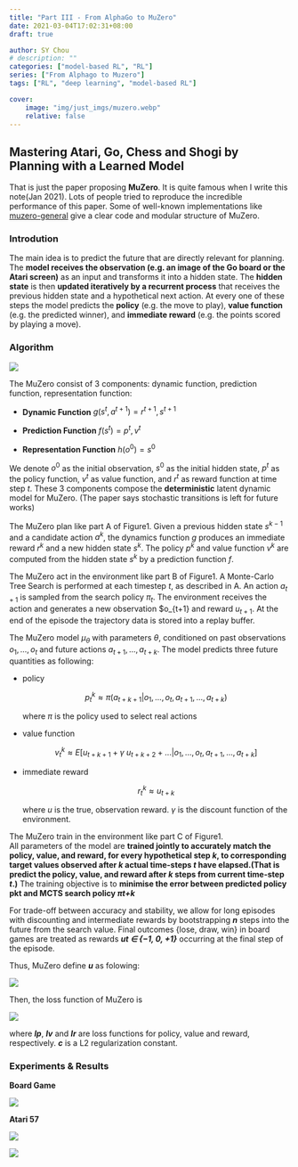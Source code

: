 ```yaml
---
title: "Part III - From AlphaGo to MuZero"
date: 2021-03-04T17:02:31+08:00
draft: true

author: SY Chou
# description: ""
categories: ["model-based RL", "RL"]
series: ["From Alphago to Muzero"]
tags: ["RL", "deep learning", "model-based RL"]

cover:
    image: "img/just_imgs/muzero.webp"
    relative: false
---
```


## Mastering Atari, Go, Chess and Shogi by Planning with a Learned Model

That is just the paper proposing **MuZero**. It is quite famous when I write this note(Jan 2021). Lots of people tried to reproduce the incredible performance of this paper. Some of well-known implementations like [muzero-general](https://github.com/werner-duvaud/muzero-general) give a clear code and modular structure of MuZero. 

### Introdution

The main idea is to predict the future that are directly relevant for planning. The **model receives the observation (e.g. an image of the Go board or the Atari screen)** as an input and transforms it into a hidden state. The **hidden state** is then **updated iteratively by a recurrent process** that receives the previous hidden state and a hypothetical next action. At every one of these steps the model predicts the **policy** (e.g. the move to play), **value function** (e.g. the predicted winner), and **immediate reward** (e.g. the points scored by playing a move).

### Algorithm

![](/blog/img/alphago_to_muzero/muzero/muzero_algo.png)

The MuZero consist of 3 components: dynamic function, prediction function, representation function:

- **Dynamic Function** $g(s^t, a^{t+1})=r^{t+1}, s^{t+1}$
  
  <!-- Given a previous hidden state $s^{k−1}$ and a candidate action $a^k$, the dynamics function $g$ produces an immediate reward $r^k$ and a new hidden state $s^k$. -->

- **Prediction Function** $f(s^t)=p^t, v^t$

  <!-- Given a hidden state $s^{t}$, the prediction function produces The policy $p^k$ and value function $v^k$ -->

- **Representation Function** $h(o^0)=s^0$
  
  <!-- Given the past observations $o^0$, the representation function produces the initial hidden state $s^0$ -->

We denote $o^0$ as the initial observation, $s^0$ as the initial hidden state, $p^t$ as the policy function, $v^t$ as value function, and $r^t$ as reward function at time step $t$. These 3 components compose the **deterministic** latent dynamic model for MuZero. (The paper says stochastic transitions is left for future works)

The MuZero plan like part A of Figure1. Given a previous hidden state $s^{k−1}$ and a candidate action $a^k$, the dynamics function $g$ produces an immediate reward $r^k$ and a new hidden state $s^k$. The policy $p^k$ and value function $v^k$ are computed from the hidden state $s^k$ by a prediction function $f$.

The MuZero act in the environment like part B of Figure1.  A Monte-Carlo Tree Search is performed at each timestep $t$, as described in A. An action $a_{t+1}$ is sampled from the search policy $\pi_t$. The environment receives the action and generates a new observation $o_{t+1} and reward $u_{t+1}$. At the end of the episode the trajectory data is stored into a replay buffer. 

The MuZero model $\mu_{\theta}$ with parameters $\theta$, conditioned on past observations $o_1, ..., o_t$ and future actions $a_{t+1}, ..., a_{t+k}$. The model predicts three future quantities as following:

- policy
  
  <!-- ![](/blog/img/alphago_to_muzero/muzero/muzero_pred_policy.png) -->

  $$
  p_t^k \approx \pi (a_{t+k+1} | o_{1}, ..., o_t, a_{t+1}, ..., a_{t+k})
  $$

  where $\pi$ is the policy used to select real actions
- value function
  
  <!-- ![](/blog/img/alphago_to_muzero/muzero/muzero_pred_value.png) -->

  $$
  v_t^k \approx E[u_{t+k+1} + \gamma \ u_{t+k+2} + ... | o_1 , ..., o_t, a_{t+1}, ..., a_{t+k}]
  $$

- immediate reward
  
  <!-- ![](/blog/img/alphago_to_muzero/muzero/muzero_pred_reward.png) -->

  $$
  r_t^k \approx u_{t + k}
  $$

  where $u$ is the true, observation reward. $\gamma$ is the discount function of the environment.

The MuZero train in the environment like part C of Figure1.   
All parameters of the model are **trained jointly to accurately match the policy, value, and reward, for every hypothetical step ***k***, to corresponding target values observed after ***k*** actual time-steps ***t*** have elapsed.(That is predict the policy, value, and reward after ***k*** steps from current time-step ***t***.)** The training objective is to **minimise the error between predicted policy pkt and MCTS search policy ***πt+k*****

For trade-off between accuracy and stability, we allow for long episodes with discounting and intermediate rewards by bootstrapping ***n*** steps into the future from the search value. Final outcomes {lose, draw, win} in board games are treated as rewards ***ut ∈ {−1, 0, +1}*** occurring at the final step of the episode.

Thus, MuZero define ***u*** as folowing:

![](/blog/img/alphago_to_muzero/muzero/muzero_def_z.png)

Then, the loss function of MuZero is 

![](/blog/img/alphago_to_muzero/muzero/muzero_loss.png)

where ***lp***, ***lv*** and ***lr*** are loss functions for policy, value and reward, respectively. ***c*** is a L2 regularization constant.

### Experiments & Results

**Board Game**

![](/blog/img/alphago_to_muzero/muzero/muzero_board_exp.png)

**Atari 57**

![](/blog/img/alphago_to_muzero/muzero/muzero_atari_exp.png)

![](/blog/img/alphago_to_muzero/muzero/muzero_atari_exp2.png)